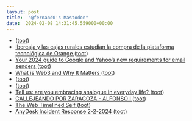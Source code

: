 ```yaml
---
layout: post
title:  "@fernand0's Mastodon"
date:  2024-02-08 14:31:45.559000+00:00
---
```

*  [ ](https://mastodon.social/@BurpBlog) ([toot](https://mastodon.social/@fernand0/111896343710992293))
*  [Ibercaja y las cajas rurales estudian la compra de la plataforma tecnológica de Orange ](https://www.elconfidencial.com/empresas/2024-02-05/ibercaja-cajas-rurales-compra-plataforma-orange-bank_3823179) ([toot](https://mastodon.social/@fernand0/111896306870943965))
*  [Your 2024 guide to Google and Yahoo’s new requirements for email senders ](https://postmarkapp.com/blog/2024-gmail-yahoo-email-requirement) ([toot](https://mastodon.social/@fernand0/111896178693504214))
*  [What is Web3 and Why It Matters ](https://dionhinchcliffe.com/2022/01/11/what-is-web3-and-why-it-matters) ([toot](https://mastodon.social/@fernand0/111896155875706974))
*  [ ](https://mastodon.social/@tuneintodetuned) ([toot](https://mastodon.social/@fernand0/111896101649821370))
*  [ ](https://mastodon.social/@fernando_delamo) ([toot](https://mastodon.social/@fernand0/111896100489324611))
*  [Tell us: are you embracing analogue in everyday life? ](https://www.theguardian.com/media/2024/jan/17/tell-us-are-you-embracing-analogue-in-everyday-lif) ([toot](https://mastodon.social/@fernand0/111895946299750461))
*  [CALLEJEANDO POR ZARAGOZA - ALFONSO I ](https://sites.google.com/view/callejeandoporzaragoza/callejero/alfonso-i?authuser=) ([toot](https://mastodon.social/@fernand0/111895936654012620))
*  [The Web Timelined Self ](https://cogdogblog.com/2024/01/the-web-timelined-self/comment-page-1) ([toot](https://mastodon.social/@fernand0/111895714234770494))
*  [AnyDesk Incident Response 2-2-2024  ](https://anydesk.com/en/public-statement) ([toot](https://mastodon.social/@fernand0/111895601699351284))
